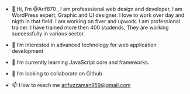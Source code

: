 - 👋 Hi, I’m @Arif870 , I am professsional web design and developer, I am WordPress expert, Graphic and UI designer. I love to work over day and nigth in that field. I am working on fiver and upwork. I am professional trainer. I have trained more then 400 studends, They are working successfully in various sector.

- 👀 I’m interested in advanced technology for web application development
- 🌱 I’m currently learning JavaScript core and frameworks. 
- 💞️ I’m looking to collaborate on Github
- 📫 How to reach me arifuzzaman959@gmail.com

<!---
Arif870/Arif870 is a ✨ special ✨ repository because its `README.md` (this file) appears on your GitHub profile.
You can click the Preview link to take a look at your changes.
--->
